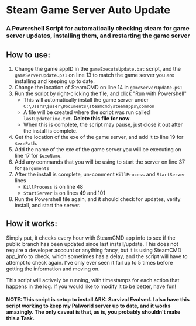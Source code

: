 # Steam Game Server Auto Update
### A Powershell Script for automatically checking steam for game server updates, installing them, and restarting the game server

## How to use:
1) Change the game appID in the ```gameExecuteUpdate.bat``` script, and the ```gameServerUpdate.ps1``` on line 13 to match the game server you are installing and keeping up to date.
2) Change the location of SteamCMD on line 14 in ```gameServerUpdate.ps1```
3) Run the script by right-clicking the file, and click "Run with Powershell"
   - This will automatically install the game server under ```C:\Users\$user\Documents\steamcmd\steamapps\common```
   - A file will be created where the script was run called ```lastUpdateTime.txt```. **Delete this file for now**.
   - When this is complete, the script may pause, just close it out after the install is complete.
4) Get the location of the exe of the game server, and add it to line 19 for ```$exePath```.
5) Add the name of the exe of the game server you will be executing on line 17 for ```$exeName```.
6) Add any commands that you will be using to start the server on line 37 for ```$arguments```
7) After the install is complete, un-comment ```KillProcess``` and ```StartServer``` lines  
   - ```KillProcess``` is on line 48
   - ```StartServer``` is on lines 49 and 101
8) Run the Powershell file again, and it should check for updates, verify install, and start the server.

## How it works:
Simply put, it checks every hour with SteamCMD app info to see if the public branch has been updated since last install/update.  This does not require a developer account or anything fancy, but it is using SteamCMD app_info to check, which sometimes has a delay, and the script will have to attempt to check again. I've only ever seen it fail up to 5 times before getting the information and moving on.

This script will actively be running, with timestamps for each action that happens in the log.  If you would like to modify it to be better, have fun!

#### NOTE: This script is setup to install ARK: Survival Evolved.  I also have this script working to keep my Palworld server up to date, and it works amazingly.  The only caveat is that, as is, you probably shouldn't make this a Task.  

